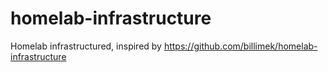 # homelab-infrastructure
Homelab infrastructured, inspired by https://github.com/billimek/homelab-infrastructure

